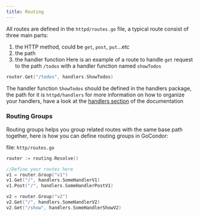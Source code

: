 ```yaml
---
title: Routing
---
```


All routes are defined in the `httpd/routes.go` file, a typical route consist of three main parts:

1. the HTTP method, could be `get`, `post`, `put`...etc
2. the path 
3. the handler function
Here is an example of a route to handle `get` request to the path `/todos` with a handler function named `showTodos`
```go
router.Get("/todos", handlers.ShowTodos)
```
The handler function `ShowTodos` should be defined in the handlers package, the path for it is `httpd/handlers`
for more information on how to organize your handlers, have a look at the [handlers section](./handlers) of the documentation

### Routing Groups
Routing groups helps you group related routes with the same base path together, here is how you can define routing groups in GoCondor:

file: `http/routes.go`
```go
router := routing.Resolve()

//Define your routes here
v1 = router.Group("v1")
v1.Get("/", handlers.SomeHandlerV1)
v1.Post("/", handlers.SomeHandlerPostV1)

v2 = router.Group("v2")
v2.Get("/", handlers.SomeHandlerV2)
v2.Get("/show", handlers.SomeHandlerShowV2)

```

